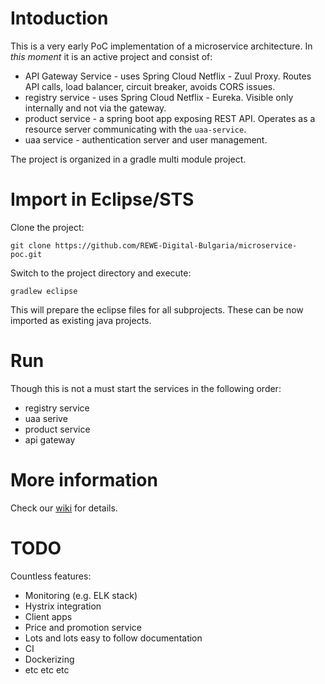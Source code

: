 # Intoduction

This is a very early PoC implementation of a microservice architecture. 
In *this moment* it is an active project and consist of:

* API Gateway Service - uses Spring Cloud Netflix - Zuul Proxy. Routes API calls, load balancer, circuit breaker, avoids CORS issues.
* registry service - uses Spring Cloud Netflix - Eureka. Visible only internally and not via the gateway.
* product service - a spring boot app exposing REST API. Operates as a resource server communicating with the `uaa-service`.
* uaa service - authentication server and user management.

The project is organized in a gradle multi module project.

# Import in Eclipse/STS

Clone the project:

```
git clone https://github.com/REWE-Digital-Bulgaria/microservice-poc.git
```

Switch to the project directory and execute:

```
gradlew eclipse
```

This will prepare the eclipse files for all subprojects. These can be now imported as existing java projects.

# Run

Though this is not a must start the services in the following order:

* registry service
* uaa serive
* product service
* api gateway

# More information

Check our [wiki](https://github.com/REWE-Digital-Bulgaria/microservice-poc/wiki) for details.

# TODO

Countless features:

* Monitoring (e.g. ELK stack)
* Hystrix integration
* Client apps 
* Price and promotion service
* Lots and lots easy to follow documentation
* CI
* Dockerizing
* etc etc etc
